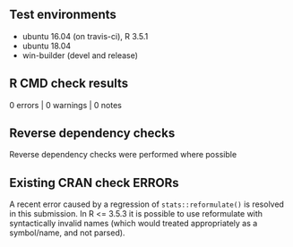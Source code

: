 ## Test environments
* ubuntu 16.04 (on travis-ci), R 3.5.1
* ubuntu 18.04
* win-builder (devel and release)

## R CMD check results

0 errors | 0 warnings | 0 notes

## Reverse dependency checks

Reverse dependency checks were performed where possible

## Existing CRAN check ERRORs

A recent error caused by a regression of `stats::reformulate()` is resolved in this submission.
In R <= 3.5.3 it is possible to use reformulate with syntactically invalid names (which would treated appropriately as a symbol/name, and not parsed).